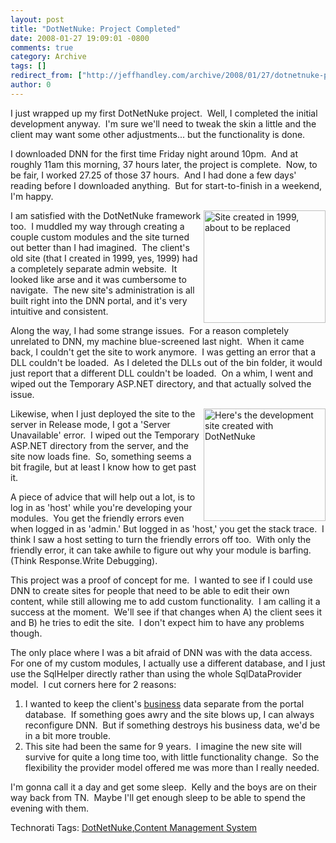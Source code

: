 ```yaml
---
layout: post
title: "DotNetNuke: Project Completed"
date: 2008-01-27 19:09:01 -0800
comments: true
category: Archive
tags: []
redirect_from: ["http://jeffhandley.com/archive/2008/01/27/dotnetnuke-project-completed.aspx"]
author: 0
---
```

<!-- more -->
<p>I just wrapped up my first DotNetNuke project.  Well, I completed the initial development anyway.  I'm sure we'll need to tweak the skin a little and the client may want some other adjustments... but the functionality is done.</p>  <p>I downloaded DNN for the first time Friday night around 10pm.  And at roughly 11am this morning, 37 hours later, the project is complete.  Now, to be fair, I worked 27.25 of those 37 hours.  And I had done a few days' reading before I downloaded anything.  But for start-to-finish in a weekend, I'm happy.</p>  <p><a title="Here's the site that I created in 1999" href="http://questrecruiting.com/" target="_blank"><img height="180" alt="Site created in 1999, about to be replaced" src="http://blog.jeffhandley.com/Images/PostImages/DotNetNukeProjectCompleted_9CBF/image.png" width="195" align="right" /></a> I am satisfied with the DotNetNuke framework too.  I muddled my way through creating a couple custom modules and the site turned out better than I had imagined.  The client's old site (that I created in 1999, yes, 1999) had a completely separate admin website.  It looked like arse and it was cumbersome to navigate.  The new site's administration is all built right into the DNN portal, and it's very intuitive and consistent.</p>  <p>Along the way, I had some strange issues.  For a reason completely unrelated to DNN, my machine blue-screened last night.  When it came back, I couldn't get the site to work anymore.  I was getting an error that a DLL couldn't be loaded.  As I deleted the DLLs out of the bin folder, it would just report that a different DLL couldn't be loaded.  On a whim, I went and wiped out the Temporary ASP.NET directory, and that actually solved the issue.</p>  <p><a href="http://dev.questrecruiting.com/" target="_blank"><img height="180" alt="Here's the development site created with DotNetNuke" src="http://blog.jeffhandley.com/Images/PostImages/DotNetNukeProjectCompleted_9CBF/image_3.png" width="195" align="right" /></a>Likewise, when I just deployed the site to the server in Release mode, I got a 'Server Unavailable' error.  I wiped out the Temporary ASP.NET directory from the server, and the site now loads fine.  So, something seems a bit fragile, but at least I know how to get past it.</p>  <p>A piece of advice that will help out a lot, is to log in as 'host' while you're developing your modules.  You get the friendly errors even when logged in as 'admin.' But logged in as 'host,' you get the stack trace.  I think I saw a host setting to turn the friendly errors off too.  With only the friendly error, it can take awhile to figure out why your module is barfing.  (Think Response.Write Debugging).</p>  <p>This project was a proof of concept for me.  I wanted to see if I could use DNN to create sites for people that need to be able to edit their own content, while still allowing me to add custom functionality.  I am calling it a success at the moment.  We'll see if that changes when A) the client sees it and B) he tries to edit the site.  I don't expect him to have any problems though.</p>  <p>The only place where I was a bit afraid of DNN was with the data access.  For one of my custom modules, I actually use a different database, and I just use the SqlHelper directly rather than using the whole SqlDataProvider model.  I cut corners here for 2 reasons:</p>  <ol>   <li>I wanted to keep the client's <u>business</u> data separate from the portal database.  If something goes awry and the site blows up, I can always reconfigure DNN.  But if something destroys his business data, we'd be in a bit more trouble. </li>    <li>This site had been the same for 9 years.  I imagine the new site will survive for quite a long time too, with little functionality change.  So the flexibility the provider model offered me was more than I really needed. </li> </ol>  <p>I'm gonna call it a day and get some sleep.  Kelly and the boys are on their way back from TN.  Maybe I'll get enough sleep to be able to spend the evening with them.</p>  <div class="wlWriterSmartContent" id="scid:0767317B-992E-4b12-91E0-4F059A8CECA8:82019ea9-eb60-402d-a3a2-5aa5f4ae3bd7" style="padding-right: 0px; display: inline; padding-left: 0px; padding-bottom: 0px; margin: 0px; padding-top: 0px">Technorati Tags: <a href="http://technorati.com/tags/DotNetNuke" rel="tag">DotNetNuke</a>,<a href="http://technorati.com/tags/Content%20Management%20System" rel="tag">Content Management System</a></div>

